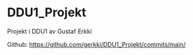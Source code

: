 # DDU1_Projekt
Projekt i DDU1 av Gustaf Erkki

Github:
https://github.com/gerkki/DDU1_Projekt/commits/main/